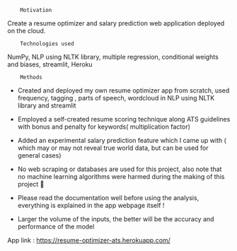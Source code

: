         
        Motivation
        
Create a resume optimizer and salary prediction web application deployed on the cloud.

        Technologies used
    
NumPy, NLP using NLTK library, multiple regression, conditional weights and biases, streamlit, Heroku

        Methods
    
* Created and deployed my own resume optimizer app from scratch, used frequency, tagging , parts of speech, wordcloud in NLP using NLTK library and streamlit

* Employed a self-created resume scoring technique along ATS guidelines with bonus and penalty for keywords( multiplication factor)

* Added an experimental salary prediction feature which I came up with ( which may or may not reveal true world data, but can be used for general cases)

* No web scraping or databases are used for this project, also note that no machine learning algorithms were harmed during the making of this project 📑

* Please read the documentation well before using the analysis, everything is explained in the app webpage itself !

* Larger the volume of the inputs, the better will be the accuracy and performance of the model  



App link : https://resume-optimizer-ats.herokuapp.com/

 
